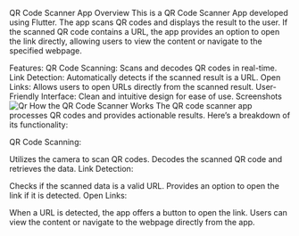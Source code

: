 QR Code Scanner App
Overview
This is a QR Code Scanner App developed using Flutter. The app scans QR codes and displays the result to the user. If the scanned QR code contains a URL, the app provides an option to open the link directly, allowing users to view the content or navigate to the specified webpage.

Features:
QR Code Scanning: Scans and decodes QR codes in real-time.
Link Detection: Automatically detects if the scanned result is a URL.
Open Links: Allows users to open URLs directly from the scanned result.
User-Friendly Interface: Clean and intuitive design for ease of use.
Screenshots
![Qr](https://github.com/user-attachments/assets/e557f9c9-4a01-40b3-a31f-f6e02e81ea75)
How the QR Code Scanner Works
The QR code scanner app processes QR codes and provides actionable results. Here’s a breakdown of its functionality:

QR Code Scanning:

Utilizes the camera to scan QR codes.
Decodes the scanned QR code and retrieves the data.
Link Detection:

Checks if the scanned data is a valid URL.
Provides an option to open the link if it is detected.
Open Links:

When a URL is detected, the app offers a button to open the link.
Users can view the content or navigate to the webpage directly from the app.
